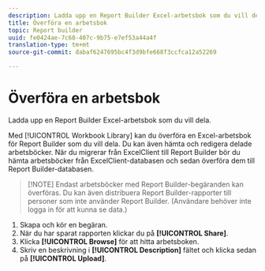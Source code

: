 ```yaml
---
description: Ladda upp en Report Builder Excel-arbetsbok som du vill dela.
title: Överföra en arbetsbok
topic: Report builder
uuid: fe0424ae-7c68-407c-9b75-e7ef53a44a4f
translation-type: tm+mt
source-git-commit: dabaf6247695bc4f3d9bfe668f3ccfca12a52269

---
```



# Överföra en arbetsbok

Ladda upp en Report Builder Excel-arbetsbok som du vill dela.

Med [!UICONTROL Workbook Library] kan du överföra en Excel-arbetsbok för Report Builder som du vill dela. Du kan även hämta och redigera delade arbetsböcker. När du migrerar från ExcelClient till Report Builder bör du hämta arbetsböcker från ExcelClient-databasen och sedan överföra dem till Report Builder-databasen.

>[!NOTE] Endast arbetsböcker med Report Builder-begäranden kan överföras. Du kan även distribuera Report Builder-rapporter till personer som inte använder Report Builder. (Användare behöver inte logga in för att kunna se data.)

1. Skapa och kör en begäran.
1. När du har sparat rapporten klickar du på **[!UICONTROL Share]**.
1. Klicka **[!UICONTROL Browse]** för att hitta arbetsboken.
1. Skriv en beskrivning i **[!UICONTROL Description]** fältet och klicka sedan på **[!UICONTROL Upload]**.

